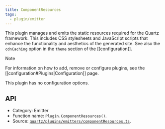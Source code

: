 ```yaml
---
title: ComponentResources
tags:
  - plugin/emitter
---
```


This plugin manages and emits the static resources required for the Quartz framework. This includes CSS stylesheets and JavaScript scripts that enhance the functionality and aesthetics of the generated site. See also the `cdnCaching` option in the `theme` section of the [[configuration]].

> [!note]
> For information on how to add, remove or configure plugins, see the [[configuration#Plugins|Configuration]] page.

This plugin has no configuration options.

## API

- Category: Emitter
- Function name: `Plugin.ComponentResources()`.
- Source: [`quartz/plugins/emitters/componentResources.ts`](https://github.com/upskiller-xyz/base/blob/v4/quartz/plugins/emitters/componentResources.ts).
